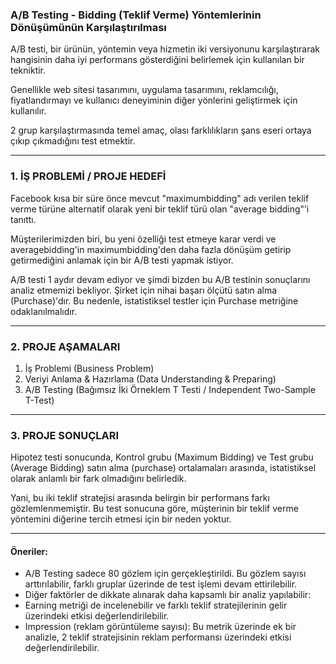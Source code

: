 
### A/B Testing - Bidding (Teklif Verme) Yöntemlerinin Dönüşümünün Karşılaştırılması

A/B testi, bir ürünün, yöntemin veya hizmetin iki versiyonunu karşılaştırarak hangisinin daha iyi performans gösterdiğini belirlemek için kullanılan bir tekniktir. 

Genellikle web sitesi tasarımını, uygulama tasarımını, reklamcılığı, fiyatlandırmayı ve kullanıcı deneyiminin diğer yönlerini geliştirmek için kullanılır.

2 grup karşılaştırmasında temel amaç, olası farklılıkların şans eseri ortaya çıkıp çıkmadığını test etmektir.

______________________________


### 1. İŞ PROBLEMİ / PROJE HEDEFİ

Facebook kısa bir süre önce mevcut "maximumbidding" adı verilen teklif verme türüne alternatif olarak yeni bir teklif türü olan "average bidding"’i tanıttı.

Müşterilerimizden biri, bu yeni özelliği test etmeye karar verdi ve averagebidding'in maximumbidding'den daha fazla dönüşüm getirip getirmediğini anlamak için bir A/B testi yapmak istiyor.

A/B testi 1 aydır devam ediyor ve şimdi bizden bu A/B testinin sonuçlarını analiz etmemizi bekliyor.
Şirket için nihai başarı ölçütü satın alma (Purchase)'dır. Bu nedenle, istatistiksel testler için Purchase metriğine odaklanılmalıdır.

______________________________

### 2. PROJE AŞAMALARI

1. İş Problemi     (Business Problem)
2. Veriyi Anlama & Hazırlama   (Data Understanding & Preparing)
3. A/B Testing     (Bağımsız İki Örneklem T Testi / Independent Two-Sample T-Test)

______________________________

### 3. PROJE SONUÇLARI

Hipotez testi sonucunda, Kontrol grubu (Maximum Bidding) ve Test grubu (Average Bidding) satın alma (purchase) ortalamaları arasında, istatistiksel olarak anlamlı bir fark olmadığını belirledik.

Yani, bu iki teklif stratejisi arasında belirgin bir performans farkı gözlemlenmemiştir.
Bu test sonucuna göre, müşterinin bir teklif verme yöntemini diğerine tercih etmesi için bir neden yoktur.



__________________________________

#### Öneriler:
- A/B Testing sadece 80 gözlem için gerçekleştirildi. Bu gözlem sayısı arttırılabilir, farklı gruplar üzerinde de test işlemi devam ettirilebilir.
- Diğer faktörler de dikkate alınarak daha kapsamlı bir analiz yapılabilir:
- Earning metriği de incelenebilir ve farklı teklif stratejilerinin gelir üzerindeki etkisi değerlendirilebilir.
- Impression (reklam görüntüleme sayısı): Bu metrik üzerinde ek bir analizle, 2 teklif stratejisinin reklam performansı üzerindeki etkisi değerlendirilebilir.

